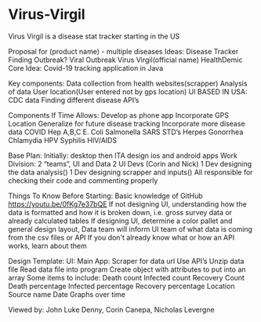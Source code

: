 # Virus-Virgil
Virus Virgil is a disease stat tracker starting in the US

Proposal for (product name)
	- multiple diseases
	Ideas:
Disease Tracker
Finding Outbreak?
Viral Outbreak
Virus Virgil(official name)
HealthDemic
Core Idea:
	Covid-19 tracking application in Java

Key components:
Data collection from health websites(scrapper)
Analysis of data
User location(User entered not by gps location)
UI
BASED IN USA:
CDC data
Finding different disease API’s

Components If Time Allows:
Develop as phone app
Incorporate GPS Location
Generalize for future disease tracking
Incorporate more disease data
COVID
Hep A,B,C
E. Coli
Salmonella
SARS
STD’s
Herpes
Gonorrhea
Chlamydia
HPV
Syphilis
HIV/AIDS


Base Plan:
Initially: desktop then ITA design ios and android apps
Work Division:
2 “teams”, UI and Data
2 UI Devs (Corin and Nick)
1 Dev designing the data analysis()
1 Dev designing scrapper and inputs()
All responsible for checking their code and commenting properly

Things To Know Before Starting:
Basic knowledge of GitHub https://youtu.be/0fKg7e37bQE
If not designing UI, understanding how the data is formatted and how it is broken down, i.e. gross survey data or already calculated tables
If designing UI, determine a color pallet and general design layout, Data team will inform UI team of what data is coming from the csv files or API
If you don't already know what or how an API works, learn about them


Design Template:
UI:
Main App:
Scraper for data url
Use API’s
Unzip data file
Read data file into program
Create object with attributes to put into an array
Some items to include:
Death count
Infected count
Recovery Count
Death percentage
Infected percentage
Recovery percentage
Location
Source name
Date
Graphs over time

Viewed by: John Luke Denny, Corin Canepa, Nicholas Levergne

